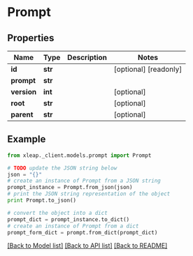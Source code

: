 # Prompt


## Properties

Name | Type | Description | Notes
------------ | ------------- | ------------- | -------------
**id** | **str** |  | [optional] [readonly] 
**prompt** | **str** |  | 
**version** | **int** |  | [optional] 
**root** | **str** |  | [optional] 
**parent** | **str** |  | [optional] 

## Example

```python
from xleap._client.models.prompt import Prompt

# TODO update the JSON string below
json = "{}"
# create an instance of Prompt from a JSON string
prompt_instance = Prompt.from_json(json)
# print the JSON string representation of the object
print Prompt.to_json()

# convert the object into a dict
prompt_dict = prompt_instance.to_dict()
# create an instance of Prompt from a dict
prompt_form_dict = prompt.from_dict(prompt_dict)
```
[[Back to Model list]](../README.md#documentation-for-models) [[Back to API list]](../README.md#documentation-for-api-endpoints) [[Back to README]](../README.md)


